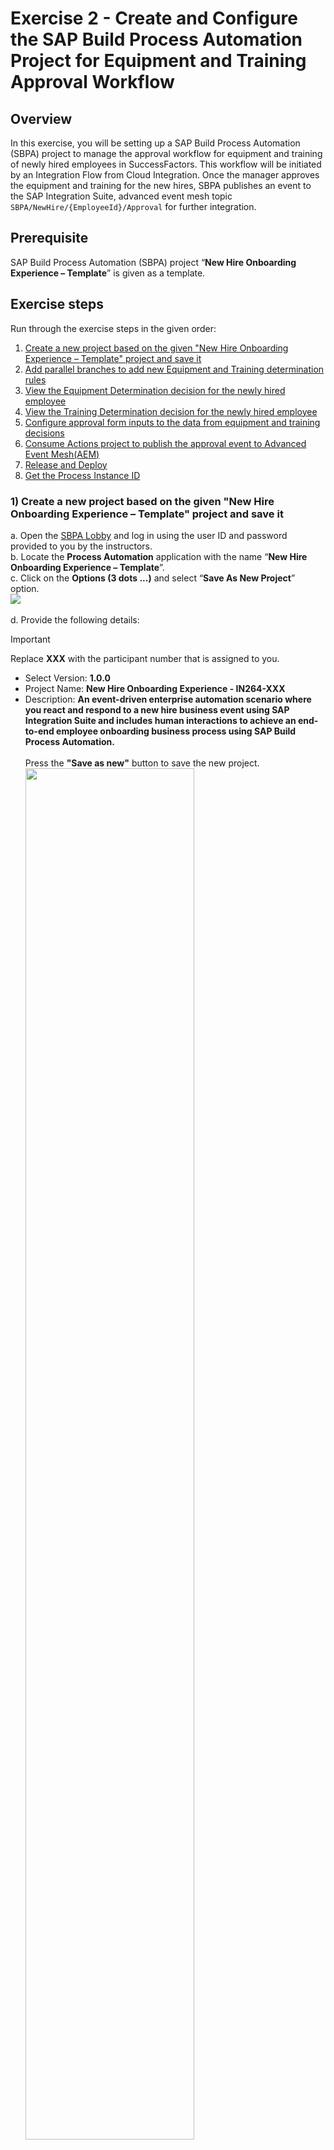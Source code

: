 # Exercise 2 - Create and Configure the SAP Build Process Automation Project for Equipment and Training Approval Workflow

## Overview
In this exercise, you will be setting up a SAP Build Process Automation (SBPA) project to manage the approval workflow for equipment and training of newly hired employees in SuccessFactors. This workflow will be initiated by an Integration Flow from Cloud Integration. Once the manager approves the equipment and training for the new hires, SBPA publishes an event to the SAP Integration Suite, advanced event mesh topic `SBPA/NewHire/{EmployeeId}/Approval` for further integration.

## Prerequisite
SAP Build Process Automation (SBPA) project “**New Hire Onboarding Experience – Template**” is given as a template.

## Exercise steps
Run through the exercise steps in the given order:

1) [Create a new project based on the given "New Hire Onboarding Experience – Template" project and save it](#1create-a-new-project-based-on-the-given-new-hire-onboarding-experience--template-project-and-save-it)<br>
2) [Add parallel branches to add new Equipment and Training determination rules](#2add-parallel-branches-to-add-new-equipment-and-training-determination-rules)<br>
3) [View the Equipment Determination decision for the newly hired employee](#3view-the-equipment-determination-decision-for-the-newly-hired-employee)<br>
4) [View the Training Determination decision for the newly hired employee](#4view-the-training-determination-decision-for-the-newly-hired-employee)<br>
5) [Configure approval form inputs to the data from equipment and training decisions](#5-configure-approval-form-inputs-to-the-data-from-equipment-and-training-decisions) <br>
6) [Consume Actions project to publish the approval event to Advanced Event Mesh(AEM)](#6consume-actions-project-to-publish-the-approval-event-to-advanced-event-meshaem) <br>
7) [Release and Deploy](#7release-and-deploy)<br>
8) [Get the Process Instance ID](#8get-the-process-instance-id)<br>

### 1)	Create a new project based on the given "New Hire Onboarding Experience – Template" project and save it
  a.	Open the [SBPA Lobby](https://in264-72e8h9xc.eu10.build.cloud.sap/lobby) and log in using the user ID and password provided to you by the instructors.<br>
  b.	Locate the **Process Automation** application with the name “**New Hire Onboarding Experience – Template**”.<br>
  c.	Click on the **Options (3 dots ...)** and select “**Save As New Project**” option.
  <br>![](/exercises/ex2/images/NewProject01.jpg) <br><br/>
  d.  Provide the following details:
   > [!IMPORTANT]  
   > Replace **XXX** with the participant number that is assigned to you.
   
  - Select Version: **1.0.0**
  - Project Name: **New Hire Onboarding Experience - IN264-XXX**
  - Description: **An event-driven enterprise automation scenario where you react and respond to a new hire business event using SAP Integration Suite and includes human interactions to achieve an end-to-end employee onboarding business process using SAP Build Process Automation.**
<br/><br/>Press the **"Save as new"** button to save the new project.
<br><img src="/exercises/ex2/images/NewProject1.0.jpg" width=75% height=75%><br>

>  Note: It might take little time for the project creation, so kindly wait.

### 2)	Add parallel branches to add new Equipment and Training determination rules

a.	Click on the created project and in the **Overview** tab, click on “**New Employee Equipment and Training Approval Process**” artifact.
<br>![](/exercises/ex2/images/Artifacts_List.jpg) <br>

b.	Kindly note that the template process appears as shown below and includes various artifacts: <br>
- An API Trigger called Workflow Trigger to start the process. <br>
- Equipment Determination decsion to determine equipments for the new employee. <br>
- Training Determination decsion to determine trainings for the new employee. <br>
- An approval form to approve Equipment and Training Details. <br>
- Separate Email notifications for approval and rejection flows. <br>
<br>![](/exercises/ex2/images/NewProject03.png) <br>

c. The '**Equipment Determination**' and '**Training Determination**' decisions are initially set up sequentially in the template project, executed in the specified order. In this step of the exercise, we will reconfigure the setup by incorporating both decisions into parallel branches. This adjustment will enable the determination of equipment and training to occur simultaneously, improving processing speed as there is no interdependency between the two decisions. <br><br>
      i) Remove the '**Equipment Determination**' decision.
         <br>![](/exercises/ex2/images/Add_Parallel_Gateway_1.png) <br>
      ii) Remove the '**Training Determination**' decision.
          <br>![](/exercises/ex2/images/Add_Parallel_Gateway_2.png) <br>
d.	Add a Branch.
<br>![](/exercises/ex2/images/Add_Parallel_Gateway_3.png) <br>

e.	Give the step name as <b>Determine Equipments and Trainings</b>. <br>
  	Give branches as: <br>
    i.	<b>Equipment Determination</b> <br>
    ii.	<b>Training Determination</b>
<br>![](/exercises/ex2/images/Add_Parallel_Gateway_4.png) <br>

f.	Click on the **+** button, next to **Equipment Determination** branch and add **Decision -> Equipment Determination**.

> Note: Set the step name as **Equipment Determination**.

![](/exercises/ex2/images/Add_Parallel_Gateway_5.png) <br>

g.	Map the following **Inputs** of the decision from the <b>Process Inputs</b>: <br>
  - <b>Job Title</b>
<br>![](/exercises/ex2/images/Add_Parallel_Gateway_6.png) <br>

h.	Click on the **+** button, next to **Training Determination** branch and add **Decision -> Training Determination**. <br>

> Note: Set the step name as **Training Determination**.

![](/exercises/ex2/images/Add_Parallel_Gateway_7.png) <br>

i.	Map the following **Inputs** of the decision from the <b>Process Inputs</b>: <br>
  - <b>Job Title</b>
<br>![](/exercises/ex2/images/Add_Parallel_Gateway_8.png) <br>

> Note: Now, we have created  parallel branches to determine equipments and trainings for the new hire. <br>

### 3)	View the Equipment Determination decision for the newly hired employee
  a.	Click on the “**Equipment Determination**” decision. <br>
  b.	Click on the "**Edit Decision**" button.
  <br>![](/exercises/ex2/images/Configure_Equipment_Determination_1.png) <br>
  c.	Click on the “**Rules**” and then “**Equipment Determination**”.
  <br>![](/exercises/ex2/images/Configure_Equipment_Determination_2.png) <br>
  d.  Click on the **Full Screen mode** which is to the left of close window **(X)** and as highlighted in the above screenshot. <br>
  e.	Examine the rows that contain the rules and make a note of the rules that are used for equipment determination based on the employee's job title.<br>

   > [!IMPORTANT]  
   > We have established rules for new hire job titles that include **Sales**, **Marketing**, **Analyst**, or **Consultant**, along with a **default** rule that does not match any of the mentioned job titles.
   > Accordingly, equipments are determined for the new employee.

  <br>![](/exercises/ex2/images/EquipmentDecisionView.jpg) <br>
  f. Do not change anything and close the rule editor window.

### 4)	View the Training Determination decision for the newly hired employee

  a.	Click on the “**Training Determination**” decision. <br>
  b.	Click on the **Edit Decision** button.
  <br>![](/exercises/ex2/images/Configure_Training_Determination_1.png) <br>
  c.	Click on “**Rules**” and then “**Training Determination**”.
  <br>![](/exercises/ex2/images/Configure_Training_Determination_2.png) <br>
  d. Click on the **Full Screen mode** which is to the left of close window **(X)** and as highlighted in the above screenshot. <br>
  e.	Examine the rows that contain the rules and make a note of the rules that are used for training determination based on the employee's job title.<br>

   > [!IMPORTANT]  
   > We have established rules for new hire job titles that include **Sales**, **Marketing**, **Analyst**, or **Consultant**, along with a **default** rule that does not match any of the mentioned job titles.
   > Accordingly, trainings are determined for the new employee.

  <br>![](/exercises/ex2/images/TrainingDecisionView.jpg) <br>
  f. Do not change anything and close the rule editor window.

### 5)	 Configure approval form inputs to the data from equipment and training decisions

  a. Click on the Approval Form and check the data under **Input** tab. Note that most of the fields are already mapped to the **Process Inputs**.
  <br>![](/exercises/ex2/images/Forms1.jpg) <br>
  b. Map the equipment data to the appproval form. For the Approval Form, click on the **Input** tab , expand the **Equipment for new hire** list, click on input field in **Equipments** and select **Equipment Determination - Equipments**.  Any data that is not mapped automatically needs to  be mapped manually as per the screenshot. Save the changes.
  <br>![](/exercises/ex2/images/FormMapping1.jpg) <br>
  c. Map the training data to the approval form. For the Approval Form, click on the **Input** tab,  expand the **Trainings for new hire** list, click on input field in **Trainings** and select **TrainingDetermination - Trainings**.Any data that is not mapped automatically needs to  be mapped manually as per the screenshot. Save the changes. <br>
  <br>![](/exercises/ex2/images/FormMapping2.jpg) <br>

### 6)	Consume Actions project to publish the approval event to Advanced Event Mesh(AEM)
Action is a feature in SAP Build Process Automation to connect processes with external systems, be it SAP or non-SAP systems.<br>
[Learn how to create an action project](https://developers.sap.com/tutorials/spa-business-partner-action-create.html)<br> 
This is not needed to be done as part of this exercise, the required Action project is already created for you and you will be consuming it here in the process to publish the approval event to Advanced Event Mesh in this part of the exercise. <br>

  a. Click on the **+** button, next to the **Approve** in the Approval form , click "**Actions**" and click "**Browse Library**".
  <br>![](/exercises/ex2/images/ActionsNew001.jpg) <br>
  b. Select the "**Publish Manager Approval Event**". This Action is already published and available in the Library.
  <br>![](/exercises/ex2/images/ActionsNew002.jpg) <br>
  c. Note that the Action is added to the process. To add a destination for the Action, under label **Destination variable**, select **AEM**. This destination variable is already created and is a placeholder for destination mapping during deployment time.
  <br>![](/exercises/ex2/images/ActionsNew008.jpg) <br>
  d. Map the Action inputs with the **Process Inputs**. For the Action, click on the **Input** tab , click on input field in **employeeId** and select **Process Inputs - Employee ID**.
  <br>![](/exercises/ex2/images/ActionsNew009.jpg) <br>
  e. Save the changes. Note that the **employeeID** is now mapped.
  <br>![](/exercises/ex2/images/Actions010.jpg) <br>
  f. For the Action Project, expand **context** and check the data under **Input** tab. We need to map the inputs to the **Process Inputs** as shown below. 
  > NOTE: All the inputs data in Actions needs to be mapped correctly else the end to end execution of the scenario could fail.
  
  ![](/exercises/ex2/images/ActionMapping1.jpg) <br>
  <br>![](/exercises/ex2/images/ActionMapping2.jpg) <br>
  <br>![](/exercises/ex2/images/ActionMapping4.jpg) <br>
  g. Map the equipment data to the Actions project. For the Action, click on the **Input** tab , expand the **context**, expand the **Equipment** list, click on input field in **Equipments** and select **Equipment Determination - Equipments**. Any data that is not mapped automatically needs to  be mapped manually as per the screenshot.
  <br>![](/exercises/ex2/images/ActionMapping3.jpg) <br>
  h. Map the training data to the Actions project. For the Action, click on the **Input** tab,  expand the **Trainings** list, click on input field in **Trainings** and select **TrainingDetermination - Trainings**.
  <br>![](/exercises/ex2/images/ActionMapping5.jpg) <br>
  i. Map the **Manager Comment** field to **comments** from the Approval Form outputs. 
  > **Save the changes**
  
  ![](/exercises/ex2/images/ActionMapping6.jpg) <br>

### 7)	Release and Deploy
The destination “**AEM**” is already created in BTP cockpit and added in settings for you to use it directly<br>
Please refer to the following link to know on 
[How to Create Destination in the SAP BTP Cockpit](https://developers.sap.com/tutorials/cp-cf-create-destination.html)<br>
The created destination is then added to the Settings to use it in the project <br>

  a. Click on the **Release** button in the Process Builder.
  <br>![](/exercises/ex2/images/Release001.jpg) <br>
  b. Click on **Release** button on the Release Project pop-up window.
  <br>![](/exercises/ex2/images/Release002.jpg) <br>
  c. Click on **Deploy**
  <br>![](/exercises/ex2/images/Release003.jpg) <br>
  d. Click on **Next** in the Overview Page of the deployment wizard.
  <br>![](/exercises/ex2/images/ReleaseWizard004.jpg) <br>
  e. Choose the destination as **AEM** in the destination in the Runtime Variables tab and click **Next**.
  <br>![](/exercises/ex2/images/ReleaseAEM.jpg) <br>
  f. Click on **Deploy** in the Triggers page of deployment wizard.
  <br>![](/exercises/ex2/images/Release005.jpg) <br>
  g. Note that the project is deployed.
  <br>![](/exercises/ex2/images/Release006.jpg) <br>

### 8)	Get the Process Instance ID

  a. From the [SBPA Lobby](https://in264-72e8h9xc.eu10.build.cloud.sap/lobby), click Monitoring.
  <br>![](/exercises/ex2/images/Monitor01.png) <br><br>
  b. Click "**Processes and Workflows**" under "**Manage**" section.
  <br>![](/exercises/ex2/images/Monitor02.jpg) <br><br>
  c. Search with the text "**IN264-XXX**" for your Project and select it.<br> 
   > [!IMPORTANT]  
   > Replace **XXX** with the participant number that is assigned to you.
   
   <br>![](/exercises/ex2/images/Monitor03.jpg) <br><br>
  d.Note the **Instance ID** and keep it handly for next exercise. Also ensure that the "**ID:**" text should not get copied.
    <br>![](/exercises/ex2/images/Monitor04.jpg) <br><br>

## Summary

At the end of this exercise, you should have configured, released and deployed the SAP Build Process Automation (SBPA) project to manage the approval workflow for equipment and training of newly hired employee.

Continue to - [Exercise 3 - Create the subscription flow that triggers the SAP Build Process Automation (SBPA) equipment and training approval workflow ](/exercises/ex3/README.md)
